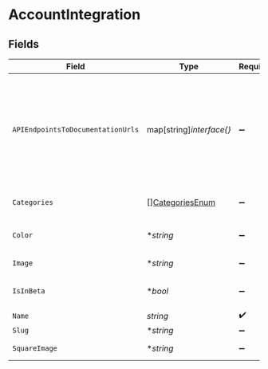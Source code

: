 # AccountIntegration


## Fields

| Field                                                                                                                                                                                                                                                                                                                          | Type                                                                                                                                                                                                                                                                                                                           | Required                                                                                                                                                                                                                                                                                                                       | Description                                                                                                                                                                                                                                                                                                                    |
| ------------------------------------------------------------------------------------------------------------------------------------------------------------------------------------------------------------------------------------------------------------------------------------------------------------------------------ | ------------------------------------------------------------------------------------------------------------------------------------------------------------------------------------------------------------------------------------------------------------------------------------------------------------------------------ | ------------------------------------------------------------------------------------------------------------------------------------------------------------------------------------------------------------------------------------------------------------------------------------------------------------------------------ | ------------------------------------------------------------------------------------------------------------------------------------------------------------------------------------------------------------------------------------------------------------------------------------------------------------------------------ |
| `APIEndpointsToDocumentationUrls`                                                                                                                                                                                                                                                                                              | map[string]*interface{}*                                                                                                                                                                                                                                                                                                       | :heavy_minus_sign:                                                                                                                                                                                                                                                                                                             | Mapping of API endpoints to documentation urls for support. Example: {'GET': [['/common-model-scopes', 'https://docs.merge.dev/accounting/common-model-scopes/#common_model_scopes_retrieve'],['/common-model-actions', 'https://docs.merge.dev/accounting/common-model-actions/#common_model_actions_retrieve']], 'POST': []} |
| `Categories`                                                                                                                                                                                                                                                                                                                   | [][CategoriesEnum](../../models/shared/categoriesenum.md)                                                                                                                                                                                                                                                                      | :heavy_minus_sign:                                                                                                                                                                                                                                                                                                             | Category or categories this integration belongs to. Multiple categories should be comma separated, i.e. [ats, hris].                                                                                                                                                                                                           |
| `Color`                                                                                                                                                                                                                                                                                                                        | **string*                                                                                                                                                                                                                                                                                                                      | :heavy_minus_sign:                                                                                                                                                                                                                                                                                                             | The color of this integration used for buttons and text throughout the app and landing pages. <b>Choose a darker, saturated color.</b>                                                                                                                                                                                         |
| `Image`                                                                                                                                                                                                                                                                                                                        | **string*                                                                                                                                                                                                                                                                                                                      | :heavy_minus_sign:                                                                                                                                                                                                                                                                                                             | Company logo in rectangular shape. <b>Upload an image with a clear background.</b>                                                                                                                                                                                                                                             |
| `IsInBeta`                                                                                                                                                                                                                                                                                                                     | **bool*                                                                                                                                                                                                                                                                                                                        | :heavy_minus_sign:                                                                                                                                                                                                                                                                                                             | If checked, this integration will not appear in the linking flow, and will appear elsewhere with a Beta tag.                                                                                                                                                                                                                   |
| `Name`                                                                                                                                                                                                                                                                                                                         | *string*                                                                                                                                                                                                                                                                                                                       | :heavy_check_mark:                                                                                                                                                                                                                                                                                                             | Company name.                                                                                                                                                                                                                                                                                                                  |
| `Slug`                                                                                                                                                                                                                                                                                                                         | **string*                                                                                                                                                                                                                                                                                                                      | :heavy_minus_sign:                                                                                                                                                                                                                                                                                                             | N/A                                                                                                                                                                                                                                                                                                                            |
| `SquareImage`                                                                                                                                                                                                                                                                                                                  | **string*                                                                                                                                                                                                                                                                                                                      | :heavy_minus_sign:                                                                                                                                                                                                                                                                                                             | Company logo in square shape. <b>Upload an image with a white background.</b>                                                                                                                                                                                                                                                  |